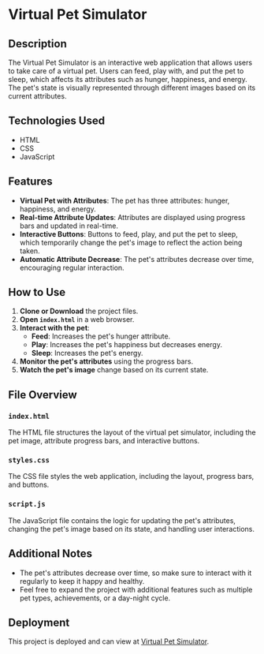 # Virtual Pet Simulator

## Description
The Virtual Pet Simulator is an interactive web application that allows users to take care of a virtual pet. Users can feed, play with, and put the pet to sleep, which affects its attributes such as hunger, happiness, and energy. The pet's state is visually represented through different images based on its current attributes.

## Technologies Used
- HTML
- CSS
- JavaScript

## Features
- **Virtual Pet with Attributes**: The pet has three attributes: hunger, happiness, and energy.
- **Real-time Attribute Updates**: Attributes are displayed using progress bars and updated in real-time.
- **Interactive Buttons**: Buttons to feed, play, and put the pet to sleep, which temporarily change the pet's image to reflect the action being taken.
- **Automatic Attribute Decrease**: The pet's attributes decrease over time, encouraging regular interaction.


## How to Use
1. **Clone or Download** the project files.
2. **Open `index.html`** in a web browser.
3. **Interact with the pet**:
   - **Feed**: Increases the pet's hunger attribute.
   - **Play**: Increases the pet's happiness but decreases energy.
   - **Sleep**: Increases the pet's energy.
4. **Monitor the pet's attributes** using the progress bars.
5. **Watch the pet's image** change based on its current state.

## File Overview
### `index.html`
The HTML file structures the layout of the virtual pet simulator, including the pet image, attribute progress bars, and interactive buttons.

### `styles.css`
The CSS file styles the web application, including the layout, progress bars, and buttons.

### `script.js`
The JavaScript file contains the logic for updating the pet's attributes, changing the pet's image based on its state, and handling user interactions.

## Additional Notes
- The pet's attributes decrease over time, so make sure to interact with it regularly to keep it happy and healthy.
- Feel free to expand the project with additional features such as multiple pet types, achievements, or a day-night cycle.

## Deployment
This project is deployed and can view at [Virtual Pet Simulator](LICENSE).
